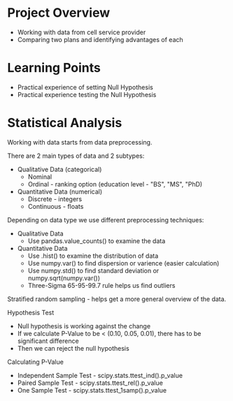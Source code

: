# Project Overview

- Working with data from cell service provider
- Comparing two plans and identifying advantages of each

# Learning Points

- Practical experience of setting Null Hypothesis
- Practical experience testing the Null Hypothesis

# Statistical Analysis

Working with data starts from data preprocessing.

There are 2 main types of data and 2 subtypes:
- Qualitative Data (categorical)
  - Nominal
  - Ordinal - ranking option (education level - "BS", "MS", "PhD)
- Quantitative Data (numerical)
  - Discrete - integers
  - Continuous - floats

Depending on data type we use different preprocessing techniques:
- Qualitative Data
  - Use pandas.value_counts(<Series>) to examine the data
- Quantitative Data
  - Use <Series>.hist() to examine the distribution of data
  - Use numpy.var(<Series>) to find dispersion or varience (easier calculation)
  - Use numpy.std(<Series>) to find standard deviation or numpy.sqrt(numpy.var(<Series>))
  - Three-Sigma 65-95-99.7 rule helps us find outliers

Stratified random sampling - helps get a more general overview of the data.

Hypothesis Test
- Null hypothesis is working against the change
- If we calculate P-Value to be < (0.10, 0.05, 0.01), there has to be significant difference
- Then we can reject the null hypothesis

Calculating P-Value
- Independent Sample Test - scipy.stats.ttest_ind().p_value
- Paired Sample Test - scipy.stats.ttest_rel().p_value
- One Sample Test - scipy.stats.ttest_1samp().p_value

